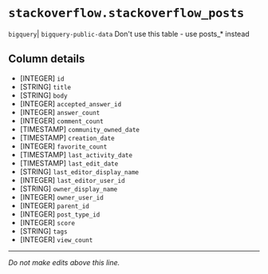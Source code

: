 # `stackoverflow.stackoverflow_posts`
`bigquery`| `bigquery-public-data`
Don't use this table - use posts_* instead

## Column details
* [INTEGER]   `id`
* [STRING]    `title`
* [STRING]    `body`
* [INTEGER]   `accepted_answer_id`
* [INTEGER]   `answer_count`
* [INTEGER]   `comment_count`
* [TIMESTAMP] `community_owned_date`
* [TIMESTAMP] `creation_date`
* [INTEGER]   `favorite_count`
* [TIMESTAMP] `last_activity_date`
* [TIMESTAMP] `last_edit_date`
* [STRING]    `last_editor_display_name`
* [INTEGER]   `last_editor_user_id`
* [STRING]    `owner_display_name`
* [INTEGER]   `owner_user_id`
* [INTEGER]   `parent_id`
* [INTEGER]   `post_type_id`
* [INTEGER]   `score`
* [STRING]    `tags`
* [INTEGER]   `view_count`

-------------------------------------------------------------------------------
*Do not make edits above this line.*
